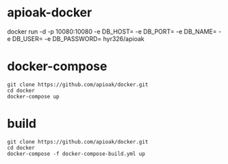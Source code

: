 # apioak-docker
docker run -d -p 10080:10080 -e DB_HOST= -e DB_PORT= -e DB_NAME= -e DB_USER= -e DB_PASSWORD=  hyr326/apioak

# docker-compose
    git clone https://github.com/apioak/docker.git
    cd docker
    docker-compose up 

# build 
    git clone https://github.com/apioak/docker.git
    cd docker
    docker-compose -f docker-compose-build.yml up 